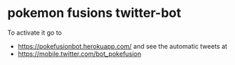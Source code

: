 # pokemon fusions twitter-bot
To activate it go to
- https://pokefusionbot.herokuapp.com/
and see the automatic tweets at
- https://mobile.twitter.com/bot_pokefusion
